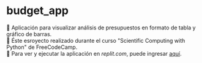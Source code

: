 # budget_app
:space_invader: Aplicación para visualizar análisis de presupuestos en formato de tabla y gráfico de barras.</br>
:snake: Éste esroyecto realizado durante el curso "Scientific Computing with Python" de FreeCodeCamp. </br>
:space_invader: Para ver y ejecutar la aplicación en <i>replit.com</i>, puede ingresar <a href="https://replit.com/@DanielaPinto3/boilerplate-budget-app">aquí</a>.</br>
